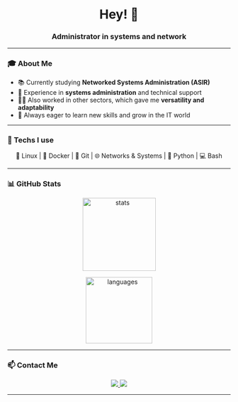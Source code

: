 <h1 align="center">Hey! 👋</h1>
<h3 align="center">Administrator in systems and network</h3>

---

### 🎓 About Me
- 📚 Currently studying **Networked Systems Administration (ASIR)**  
- 💼 Experience in **systems administration** and technical support  
- 👨‍🔧 Also worked in other sectors, which gave me **versatility and adaptability**  
- 🚀 Always eager to learn new skills and grow in the IT world  

---


### 🔧 Techs I use  
<p align="center">
  🐧 Linux | 🐳 Docker | 🔄 Git | 🌐 Networks & Systems | 🐍 Python | 💻 Bash
</p>

---

### 📊 GitHub Stats  
<p align="center">
  <img src="https://github-readme-stats.vercel.app/api?username=NBC0711-car&show_icons=true&theme=tokyonight" alt="stats" height="165"/>
</p>

<p align="center">
  <img src="https://github-readme-stats.vercel.app/api/top-langs/?username=NBC0711-car&layout=compact&theme=tokyonight" alt="languages" height="150"/>
</p>

---

### 📫 Contact Me  
<p align="center">
  <a href="mailto:emailprueba@ejemplo.co">
    <img src="https://img.shields.io/badge/Gmail-D14836?style=for-the-badge&logo=gmail&logoColor=white"/>
  </a>
  <a href="https://www.linkedin.com/in/nicol%C3%A1s-bay%C3%A1-casal-sansolini-37462b357/">
    <img src="https://img.shields.io/badge/LinkedIn-0A66C2?style=for-the-badge&logo=linkedin&logoColor=white"/>
  </a>
</p>

---

